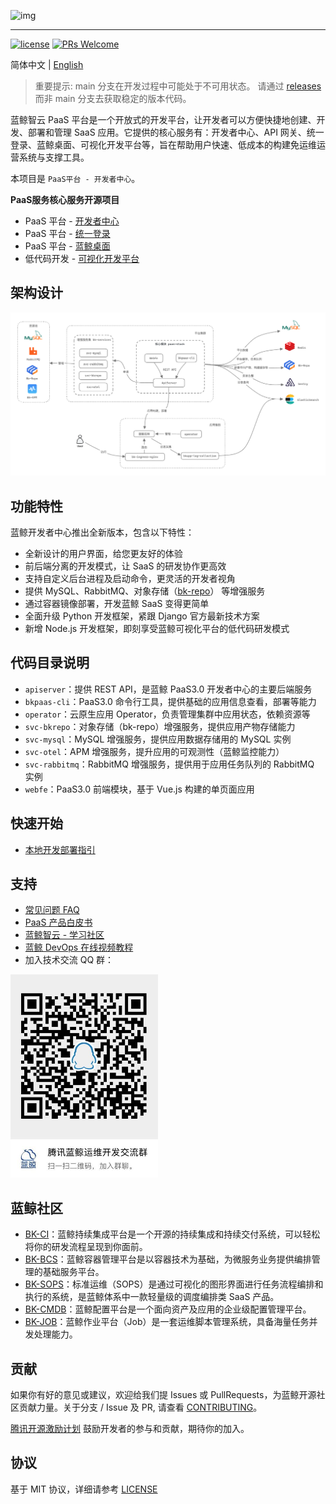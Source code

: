 ![img](docs/resource/img/bk_paas_zh.png)

---

[![license](https://img.shields.io/badge/license-MIT-brightgreen.svg?style=flat)](https://github.com/TencentBlueKing/blueking-paas/blob/main/LICENSE.txt) [![PRs Welcome](https://img.shields.io/badge/PRs-welcome-brightgreen.svg)](https://github.com/TencentBlueKing/blueking-paas/pulls)

简体中文 | [English](README_EN.md)

> 重要提示: main 分支在开发过程中可能处于不可用状态。
> 请通过 [releases](https://github.com/TencentBlueKing/blueking-paas/releases) 而非 main 分支去获取稳定的版本代码。

蓝鲸智云 PaaS 平台是一个开放式的开发平台，让开发者可以方便快捷地创建、开发、部署和管理 SaaS 应用。它提供的核心服务有：开发者中心、API
网关、统一登录、蓝鲸桌面、可视化开发平台等，旨在帮助用户快速、低成本的构建免运维运营系统与支撑工具。

本项目是 `PaaS平台 - 开发者中心`。

**PaaS服务核心服务开源项目**

- PaaS 平台 - [开发者中心](https://github.com/TencentBlueKing/blueking-paas)
- PaaS 平台 - [统一登录](https://github.com/TencentBlueKing/bk-user)
- PaaS 平台 - [蓝鲸桌面](https://github.com/TencentBlueKing/blueking-console)
- 低代码开发 - [可视化开发平台](https://github.com/TencentBlueKing/bk-lesscode)

## 架构设计

![img](docs/resource/img/architecture-202305.png)

## 功能特性

蓝鲸开发者中心推出全新版本，包含以下特性：

- 全新设计的用户界面，给您更友好的体验
- 前后端分离的开发模式，让 SaaS 的研发协作更高效
- 支持自定义后台进程及启动命令，更灵活的开发者视角
- 提供 MySQL、RabbitMQ、对象存储（[bk-repo](https://github.com/TencentBlueKing/bk-repo)） 等增强服务
- 通过容器镜像部署，开发蓝鲸 SaaS 变得更简单
- 全面升级 Python 开发框架，紧跟 Django 官方最新技术方案
- 新增 Node.js 开发框架，即刻享受蓝鲸可视化平台的低代码研发模式

## 代码目录说明

- `apiserver`：提供 REST API，是蓝鲸 PaaS3.0 开发者中心的主要后端服务
- `bkpaas-cli`：PaaS3.0 命令行工具，提供基础的应用信息查看，部署等能力
- `operator`：云原生应用 Operator，负责管理集群中应用状态，依赖资源等
- `svc-bkrepo`：对象存储（bk-repo）增强服务，提供应用产物存储能力
- `svc-mysql`：MySQL 增强服务，提供应用数据存储用的 MySQL 实例
- `svc-otel`：APM 增强服务，提升应用的可观测性（蓝鲸监控能力）
- `svc-rabbitmq`：RabbitMQ 增强服务，提供用于应用任务队列的 RabbitMQ 实例
- `webfe`：PaaS3.0 前端模块，基于 Vue.js 构建的单页面应用

## 快速开始

- [本地开发部署指引](docs/DEVELOP_GUIDE.md)

## 支持

- [常见问题 FAQ](https://bk.tencent.com/docs/markdown/PaaS平台/产品白皮书/常见问题/FAQ.md)
- [PaaS 产品白皮书](https://bk.tencent.com/docs/markdown/PaaS平台/产品白皮书/产品简介/README.md)
- [蓝鲸智云 - 学习社区](https://bk.tencent.com/s-mart/community)
- [蓝鲸 DevOps 在线视频教程](https://bk.tencent.com/s-mart/video)
- 加入技术交流 QQ 群：

![img](docs/resource/img/bk_qq_group.png)

## 蓝鲸社区

- [BK-CI](https://github.com/TencentBlueKing/bk-ci)：蓝鲸持续集成平台是一个开源的持续集成和持续交付系统，可以轻松将你的研发流程呈现到你面前。
- [BK-BCS](https://github.com/TencentBlueKing/bk-bcs)：蓝鲸容器管理平台是以容器技术为基础，为微服务业务提供编排管理的基础服务平台。
- [BK-SOPS](https://github.com/TencentBlueKing/bk-sops)：标准运维（SOPS）是通过可视化的图形界面进行任务流程编排和执行的系统，是蓝鲸体系中一款轻量级的调度编排类
  SaaS 产品。
- [BK-CMDB](https://github.com/TencentBlueKing/bk-cmdb)：蓝鲸配置平台是一个面向资产及应用的企业级配置管理平台。
- [BK-JOB](https://github.com/TencentBlueKing/bk-job)：蓝鲸作业平台（Job）是一套运维脚本管理系统，具备海量任务并发处理能力。

## 贡献

如果你有好的意见或建议，欢迎给我们提 Issues 或 PullRequests，为蓝鲸开源社区贡献力量。关于分支 / Issue 及 PR,
请查看 [CONTRIBUTING](docs/CONTRIBUTING.md)。

[腾讯开源激励计划](https://opensource.tencent.com/contribution) 鼓励开发者的参与和贡献，期待你的加入。

## 协议

基于 MIT 协议，详细请参考 [LICENSE](LICENSE.txt)
